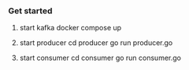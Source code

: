 ### Get started

1. start kafka
docker compose up

2. start producer
cd producer
go run producer.go

3. start consumer
cd consumer
go run consumer.go

